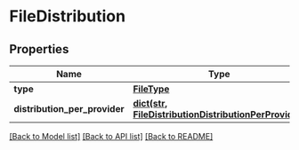 # FileDistribution

## Properties
Name | Type | Description | Notes
------------ | ------------- | ------------- | -------------
**type** | [**FileType**](FileType.md) |  | [optional] 
**distribution_per_provider** | [**dict(str, FileDistributionDistributionPerProvider)**](FileDistributionDistributionPerProvider.md) |  | [optional] 

[[Back to Model list]](../README.md#documentation-for-models) [[Back to API list]](../README.md#documentation-for-api-endpoints) [[Back to README]](../README.md)

